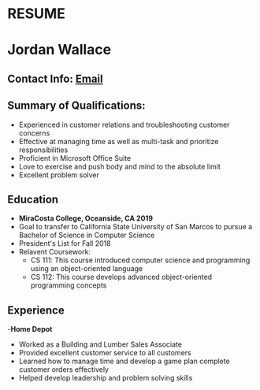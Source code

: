 # **RESUME**
# Jordan Wallace
## Contact Info: [Email](mailto:wallacejordan25@gmail.com)

## Summary of Qualifications:
- Experienced in customer relations and troubleshooting customer concerns
- Effective at managing time as well as multi-task and prioritize responsibilities
- Proficient in Microsoft Office Suite
- Love to exercise and push body and mind to the absolute limit
- Excellent problem solver

## Education
- **MiraCosta College, Oceanside, CA 2019**
- Goal to transfer to California State University of San Marcos to pursue a Bachelor of Science in Computer Science
- President's List for Fall 2018
- Relavent Coursework:
  - CS 111: This course introduced computer science and programming using an object-oriented language
  - CS 112: This course develops advanced object-oriented programming concepts
  
## Experience
-**Home Depot**
  - Worked as a Building and Lumber Sales Associate
  - Provided excellent customer service to all customers
  - Learned how to manage time and develop a game plan complete customer orders effectively
  - Helped develop leadership and problem solving skills
